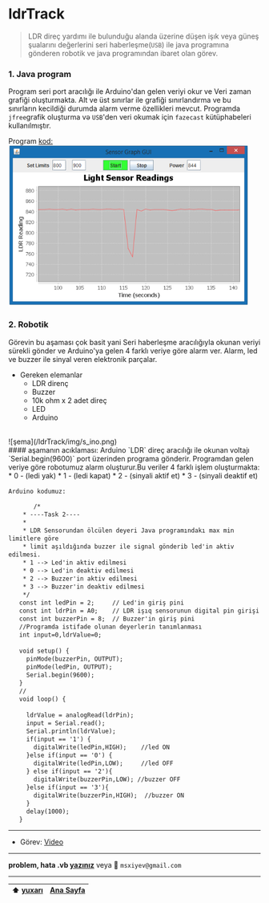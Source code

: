 # ldrTrack 
>  LDR direç yardımı ile bulunduğu alanda üzerine düşen işık veya güneş şualarını değerlerini seri haberleşme(`USB`) ile java programına gönderen robotik ve java programından ibaret olan görev.

### 1. Java program
 Program seri port aracılığı ile Arduino'dan gelen veriyi okur ve Veri zaman grafiği oluşturmakta. Alt ve üst sınırlar ile grafiği sınırlandırma ve bu sınırların kecildiği durumda alarm verme özellikleri mevcut. Programda `jfree`grafik oluşturma və `USB`'den veri okumak için `fazecast` kütüphabeleri kullanılmıştır.

  Program [kod:](/ldrTrack/code/sensorGraph.java)
  <br>
  ![](/ldrTrack/img/s_graph.png) 
  <br>
### 2. Robotik
Görevin bu aşaması çok basit yani Seri haberleşme aracılığıyla okunan veriyi sürekli gönder ve Arduino'ya gelen 4 farklı veriye göre alarm ver. Alarm, led ve buzzer ile sinyal veren elektronik parçalar.
- Gereken elemanlar
    - LDR direnç
    - Buzzer
    - 10k ohm x 2 adet direç
    - LED
    - Arduino
<br>
![şema](/ldrTrack/img/s_ino.png) 
<br>
 #### aşamanın acıklaması:
    Arduino `LDR` direç aracılığı ile okunan voltajı `Serial.begin(9600)` port üzerinden programa gönderir. Programdan gelen veriye göre robotumuz alarm oluşturur.Bu veriler 4 farklı işlem oluşturmakta: 
    * 0 - (ledi yak)
    * 1 - (ledi kapat)
    * 2 - (sinyali aktif et)
    * 3 - (sinyali deaktif et) 

    Arduino kodumuz:

 ```Arduino
        /*
     * ----Task 2----
     * 
     * LDR Sensorundan ölcülen deyeri Java programındakı max min limitlere göre 
     * limit aşıldığında buzzer ile signal gönderib led'in aktiv edilmesi. 
     * 1 --> Led'in aktiv edilmesi
     * 0 --> Led'in deaktiv edilmesi
     * 2 --> Buzzer'in aktiv edilmesi
     * 3 --> Buzzer'in deaktiv edilmesi
     */
    const int ledPin = 2;     // Led'in giriş pini
    const int ldrPin = A0;    // LDR işıq sensorunun digital pin girişi
    const int buzzerPin = 8;  // Buzzer'in giriş pini
    //Programda istifade olunan deyerlerin tanımlanması
    int input=0,ldrValue=0;

    void setup() {
      pinMode(buzzerPin, OUTPUT);
      pinMode(ledPin, OUTPUT); 
      Serial.begin(9600); 
    }
    //
    void loop() {

      ldrValue = analogRead(ldrPin);
      input = Serial.read();
      Serial.println(ldrValue); 
      if(input == '1') {
        digitalWrite(ledPin,HIGH);    //led ON
      }else if(input == '0') { 
        digitalWrite(ledPin,LOW);     //led OFF
      } else if(input == '2'){
        digitalWrite(buzzerPin,LOW); //buzzer OFF
      }else if(input == '3'){
        digitalWrite(buzzerPin,HIGH);  //buzzer ON
      }
      delay(1000);                  
    }
```
----------------------------
- Görev: [Video](https://www.youtube.com/watch?v=Vl69tx_xEss)
----------------------------

**problem, hata .vb [yazınız](https://github.com/mahammad/CENG200_STAJ1/issues/new)** veya :email: `msxiyev@gmail.com`

---------------------------
 :arrow_up: [yuxarı](https://github.com/mahammad/CENG200_STAJ1/blob/master/ldrTrack/lang/tr.md#ldrtrack) | [Ana Sayfa](https://github.com/mahammad/CENG200_STAJ1/blob/master/rm/tr.md#azerkosmos-staj-program%C4%B1-g%C3%B6revleri)    
 ----|----

